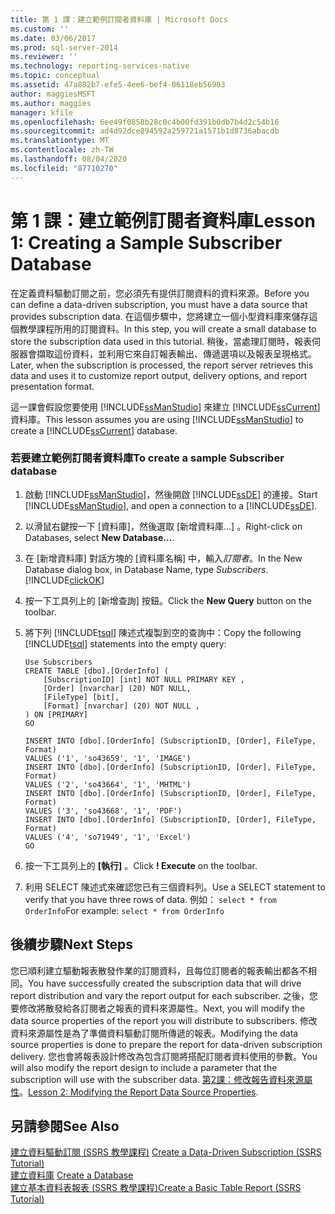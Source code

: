 ```yaml
---
title: 第 1 課：建立範例訂閱者資料庫 | Microsoft Docs
ms.custom: ''
ms.date: 03/06/2017
ms.prod: sql-server-2014
ms.reviewer: ''
ms.technology: reporting-services-native
ms.topic: conceptual
ms.assetid: 47a882b7-efe5-4ee6-bef4-06118eb56903
author: maggiesMSFT
ms.author: maggies
manager: kfile
ms.openlocfilehash: 6ee49f0858b28c0c4b00fd391b0db7b4d2c54b16
ms.sourcegitcommit: ad4d92dce894592a259721a1571b1d8736abacdb
ms.translationtype: MT
ms.contentlocale: zh-TW
ms.lasthandoff: 08/04/2020
ms.locfileid: "87710270"
---
```

# <a name="lesson-1-creating-a-sample-subscriber-database"></a><span data-ttu-id="99b84-102">第 1 課：建立範例訂閱者資料庫</span><span class="sxs-lookup"><span data-stu-id="99b84-102">Lesson 1: Creating a Sample Subscriber Database</span></span>
  <span data-ttu-id="99b84-103">在定義資料驅動訂閱之前，您必須先有提供訂閱資料的資料來源。</span><span class="sxs-lookup"><span data-stu-id="99b84-103">Before you can define a data-driven subscription, you must have a data source that provides subscription data.</span></span> <span data-ttu-id="99b84-104">在這個步驟中，您將建立一個小型資料庫來儲存這個教學課程所用的訂閱資料。</span><span class="sxs-lookup"><span data-stu-id="99b84-104">In this step, you will create a small database to store the subscription data used in this tutorial.</span></span> <span data-ttu-id="99b84-105">稍後，當處理訂閱時，報表伺服器會擷取這份資料，並利用它來自訂報表輸出、傳遞選項以及報表呈現格式。</span><span class="sxs-lookup"><span data-stu-id="99b84-105">Later, when the subscription is processed, the report server retrieves this data and uses it to customize report output, delivery options, and report presentation format.</span></span>  
  
 <span data-ttu-id="99b84-106">這一課會假設您要使用 [!INCLUDE[ssManStudio](../includes/ssmanstudio-md.md)] 來建立 [!INCLUDE[ssCurrent](../includes/sscurrent-md.md)] 資料庫。</span><span class="sxs-lookup"><span data-stu-id="99b84-106">This lesson assumes you are using [!INCLUDE[ssManStudio](../includes/ssmanstudio-md.md)] to create a [!INCLUDE[ssCurrent](../includes/sscurrent-md.md)] database.</span></span>  
  
### <a name="to-create-a-sample-subscriber-database"></a><span data-ttu-id="99b84-107">若要建立範例訂閱者資料庫</span><span class="sxs-lookup"><span data-stu-id="99b84-107">To create a sample Subscriber database</span></span>  
  
1.  <span data-ttu-id="99b84-108">啟動 [!INCLUDE[ssManStudio](../includes/ssmanstudio-md.md)]，然後開啟 [!INCLUDE[ssDE](../includes/ssde-md.md)] 的連接。</span><span class="sxs-lookup"><span data-stu-id="99b84-108">Start [!INCLUDE[ssManStudio](../includes/ssmanstudio-md.md)], and open a connection to a [!INCLUDE[ssDE](../includes/ssde-md.md)].</span></span>  
  
2.  <span data-ttu-id="99b84-109">以滑鼠右鍵按一下 [資料庫]，然後選取 [新增資料庫...]  。</span><span class="sxs-lookup"><span data-stu-id="99b84-109">Right-click on Databases, select **New Database...**.</span></span>  
  
3.  <span data-ttu-id="99b84-110">在 [新增資料庫] 對話方塊的 [資料庫名稱] 中，輸入*訂閱者*。</span><span class="sxs-lookup"><span data-stu-id="99b84-110">In the New Database dialog box, in Database Name, type *Subscribers*.</span></span> [!INCLUDE[clickOK](../includes/clickok-md.md)]  
  
4.  <span data-ttu-id="99b84-111">按一下工具列上的 [新增查詢]  按鈕。</span><span class="sxs-lookup"><span data-stu-id="99b84-111">Click the **New Query** button on the toolbar.</span></span>  
  
5.  <span data-ttu-id="99b84-112">將下列 [!INCLUDE[tsql](../includes/tsql-md.md)] 陳述式複製到空的查詢中：</span><span class="sxs-lookup"><span data-stu-id="99b84-112">Copy the following [!INCLUDE[tsql](../includes/tsql-md.md)] statements into the empty query:</span></span>  
  
    ```  
    Use Subscribers  
    CREATE TABLE [dbo].[OrderInfo] (  
        [SubscriptionID] [int] NOT NULL PRIMARY KEY ,  
        [Order] [nvarchar] (20) NOT NULL,  
        [FileType] [bit],  
        [Format] [nvarchar] (20) NOT NULL ,  
    ) ON [PRIMARY]  
    GO  
  
    INSERT INTO [dbo].[OrderInfo] (SubscriptionID, [Order], FileType, Format)   
    VALUES ('1', 'so43659', '1', 'IMAGE')  
    INSERT INTO [dbo].[OrderInfo] (SubscriptionID, [Order], FileType, Format)   
    VALUES ('2', 'so43664', '1', 'MHTML')  
    INSERT INTO [dbo].[OrderInfo] (SubscriptionID, [Order], FileType, Format)   
    VALUES ('3', 'so43668', '1', 'PDF')  
    INSERT INTO [dbo].[OrderInfo] (SubscriptionID, [Order], FileType, Format)   
    VALUES ('4', 'so71949', '1', 'Excel')  
    GO  
    ```  
  
6.  <span data-ttu-id="99b84-113">按一下工具列上的 **[執行]** 。</span><span class="sxs-lookup"><span data-stu-id="99b84-113">Click **! Execute** on the toolbar.</span></span>  
  
7.  <span data-ttu-id="99b84-114">利用 SELECT 陳述式來確認您已有三個資料列。</span><span class="sxs-lookup"><span data-stu-id="99b84-114">Use a SELECT statement to verify that you have three rows of data.</span></span> <span data-ttu-id="99b84-115">例如： `select * from OrderInfo`</span><span class="sxs-lookup"><span data-stu-id="99b84-115">For example: `select * from OrderInfo`</span></span>  
  
## <a name="next-steps"></a><span data-ttu-id="99b84-116">後續步驟</span><span class="sxs-lookup"><span data-stu-id="99b84-116">Next Steps</span></span>  
 <span data-ttu-id="99b84-117">您已順利建立驅動報表散發作業的訂閱資料，且每位訂閱者的報表輸出都各不相同。</span><span class="sxs-lookup"><span data-stu-id="99b84-117">You have successfully created the subscription data that will drive report distribution and vary the report output for each subscriber.</span></span> <span data-ttu-id="99b84-118">之後，您要修改將散發給各訂閱者之報表的資料來源屬性。</span><span class="sxs-lookup"><span data-stu-id="99b84-118">Next, you will modify the data source properties of the report you will distribute to subscribers.</span></span> <span data-ttu-id="99b84-119">修改資料來源屬性是為了準備資料驅動訂閱所傳遞的報表。</span><span class="sxs-lookup"><span data-stu-id="99b84-119">Modifying the data source properties is done to prepare the report for data-driven subscription delivery.</span></span> <span data-ttu-id="99b84-120">您也會將報表設計修改為包含訂閱將搭配訂閱者資料使用的參數。</span><span class="sxs-lookup"><span data-stu-id="99b84-120">You will also modify the report design to include a parameter that the subscription will use with the subscriber data.</span></span> <span data-ttu-id="99b84-121">[第2課：修改報告資料來源屬性](lesson-2-modifying-the-report-data-source-properties.md)。</span><span class="sxs-lookup"><span data-stu-id="99b84-121">[Lesson 2: Modifying the Report Data Source Properties](lesson-2-modifying-the-report-data-source-properties.md).</span></span>  
  
## <a name="see-also"></a><span data-ttu-id="99b84-122">另請參閱</span><span class="sxs-lookup"><span data-stu-id="99b84-122">See Also</span></span>  
 <span data-ttu-id="99b84-123">[建立資料驅動訂閱 &#40;SSRS 教學課程&#41;](create-a-data-driven-subscription-ssrs-tutorial.md) </span><span class="sxs-lookup"><span data-stu-id="99b84-123">[Create a Data-Driven Subscription &#40;SSRS Tutorial&#41;](create-a-data-driven-subscription-ssrs-tutorial.md) </span></span>  
 <span data-ttu-id="99b84-124">[建立資料庫](../relational-databases/databases/create-a-database.md) </span><span class="sxs-lookup"><span data-stu-id="99b84-124">[Create a Database](../relational-databases/databases/create-a-database.md) </span></span>  
 [<span data-ttu-id="99b84-125">建立基本資料表報表 &#40;SSRS 教學課程&#41;</span><span class="sxs-lookup"><span data-stu-id="99b84-125">Create a Basic Table Report &#40;SSRS Tutorial&#41;</span></span>](create-a-basic-table-report-ssrs-tutorial.md)  
  
  
